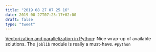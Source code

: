 ```yaml
---
title: "2019 08 27 07 25 16"
date: 2019-08-27T07:25:17+02:00
draft: false
type: "tweet"
---
```

[Vectorization and parallelization in Python](https://datascience.blog.wzb.eu/2018/02/02/vectorization-and-parallelization-in-python-with-numpy-and-pandas/): Nice wrap-up of available solutions. The `joblib` module is really a must-have. `#python`
